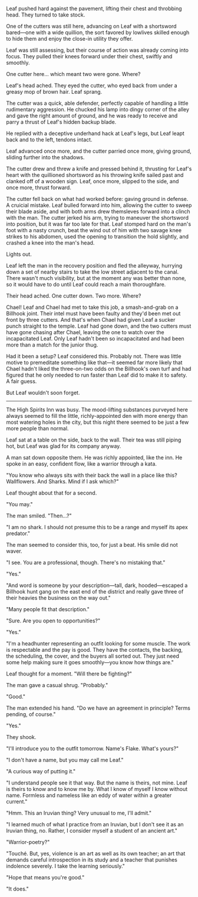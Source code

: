 Leaf pushed hard against the pavement, lifting their chest and throbbing head. They turned to take stock.

One of the cutters was still here, advancing on Leaf with a shortsword bared—one with a wide quillion, the sort favored by lowlives skilled enough to hide them and enjoy the close-in utility they offer.

Leaf was still assessing, but their course of action was already coming into focus. They pulled their knees forward under their chest, swiftly and smoothly.

One cutter here... which meant two were gone. Where?

Leaf's head ached. They eyed the cutter, who eyed back from under a greasy mop of brown hair. Leaf sprang.

The cutter was a quick, able defender, perfectly capable of handling a little rudimentary aggression. He chucked his lamp into dingy corner of the alley and gave the right amount of ground, and he was ready to receive and parry a thrust of Leaf's hidden backup blade.

He replied with a deceptive underhand hack at Leaf's legs, but Leaf leapt back and to the left, tendons intact.

Leaf advanced once more, and the cutter parried once more, giving ground, sliding further into the shadows.

The cutter drew and threw a knife and pressed behind it, thrusting for Leaf's heart with the quillioned shortsword as his throwing knife sailed past and clanked off of a wooden sign. Leaf, once more, slipped to the side, and once more, thrust forward.

The cutter fell back on what had worked before: gaving ground in defense. A cruicial mistake. Leaf bulled forward into him, allowing the cutter to sweep their blade aside, and with both arms drew themsleves forward into a clinch with the man. The cutter jerked his arm, trying to maneuver the shortsword into position, but it was far too late for that. Leaf stomped hard on the man's foot with a nasty crunch, beat the wind out of him with two savage knee strikes to his abdomen, used the opening to transition the hold slightly, and crashed a knee into the man's head.

Lights out.

Leaf left the man in the recovery position and fled the alleyway, hurrying down a set of nearby stairs to take the low street adjacent to the canal. There wasn't much visibility, but at the moment any was better than none, so it would have to do until Leaf could reach a main thoroughfare.

Their head ached. One cutter down. Two more. Where?

Chael! Leaf and Chael had met to take this job, a smash-and-grab on a Billhook joint. Their intel must have been faulty and they'd been met out front by three cutters. And that's when Chael had given Leaf a sucker punch straight to the temple. Leaf had gone down, and the two cutters must have gone chasing after Chael, leaving the one to watch over the incapacitated Leaf. Only Leaf hadn't been so incapacitated and had been more than a match for the junior thug.

Had it been a setup? Leaf considered this. Probably not. There was little motive to premeditate something like that—it seemed far more likely that Chael hadn't liked the three-on-two odds on the Billhook's own turf and had figured that he only needed to run faster than Leaf did to make it to safety. A fair guess.

But Leaf wouldn't soon forget.

---

The High Spirits Inn was busy. The mood-lifting substances purveyed here always seemed to fill the little, richly-appointed den with more energy than most watering holes in the city, but this night there seemed to be just a few more people than normal.

Leaf sat at a table on the side, back to the wall. Their tea was still piping hot, but Leaf was glad for its company anyway.

A man sat down opposite them. He was richly appointed, like the inn. He spoke in an easy, confident flow, like a warrior through a kata.

"You know who always sits with their back the wall in a place like this? Wallflowers. And Sharks. Mind if I ask which?"

Leaf thought about that for a second.

"You may."

The man smiled. "Then...?"

"I am no shark. I should not presume this to be a range and myself its apex predator."

The man seemed to consider this, too, for just a beat. His smile did not waver.

"I see. You are a professional, though. There's no mistaking that."

"Yes."

"And word is someone by your description—tall, dark, hooded—escaped a Billhook hunt gang on the east end of the district and really gave three of their heavies the business on the way out."

"Many people fit that description."

"Sure. Are you open to opportunities?"

"Yes."

"I'm a headhunter representing an outfit looking for some muscle. The work is respectable and the pay is good. They have the contacts, the backing, the scheduling, the cover, and the buyers all sorted out. They just need some help making sure it goes smoothly—you know how things are."

Leaf thought for a moment. "Will there be fighting?"

The man gave a casual shrug. "Probably."

"Good."

The man extended his hand. "Do we have an agreement in principle? Terms pending, of course."

"Yes."

They shook.

"I'll introduce you to the outfit tomorrow. Name's Flake. What's yours?"

"I don't have a name, but you may call me Leaf."

"A curious way of putting it."

"I understand people see it that way. But the name is theirs, not mine. Leaf is theirs to know and to know me by. What I know of myself I know without name. Formless and nameless like an eddy of water within a greater current."

"Hmm. This an Iruvian thing? Very unusual to me, I'll admit."

"I learned much of what I practice from an Iruvian, but I don't see it as an Iruvian thing, no. Rather, I consider myself a student of an ancient art."

"Warrior-poetry?"

"Touché. But, yes, violence is an art as well as its own teacher; an art that demands careful introspection in its study and a teacher that punishes indolence severely. I take the learning seriously."

"Hope that means you're good."

"It does."
